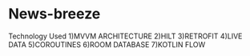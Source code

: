 # News-breeze
Technology Used
1)MVVM ARCHITECTURE
2)HILT
3)RETROFIT
4)LIVE DATA
5)COROUTINES
6)ROOM DATABASE
7)KOTLIN FLOW
